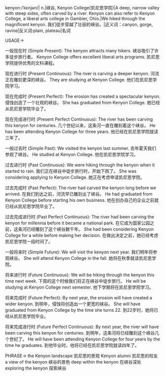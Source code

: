kenyon:/ˈkɛnjən/| n.|峡谷, Kenyon College(凯尼恩学院)|A deep, narrow valley with steep sides, often carved by a river.  Kenyon can also refer to Kenyon College, a liberal arts college in Gambier, Ohio.|We hiked through the magnificent kenyon. 我们徒步穿越了壮丽的峡谷。|近义词：canyon, gorge, ravine|反义词:plain, plateau|名词


USAGE->

一般现在时 (Simple Present):
The kenyon attracts many hikers. 峡谷吸引了许多徒步旅行者。
Kenyon College offers excellent liberal arts programs. 凯尼恩学院提供优秀的文科课程。

现在进行时 (Present Continuous):
The river is carving a deeper kenyon. 河流正在雕刻更深的峡谷。
They are studying at Kenyon College. 他们在凯尼恩学院学习。


现在完成时 (Present Perfect):
The erosion has created a spectacular kenyon. 侵蚀创造了一个壮观的峡谷。
She has graduated from Kenyon College. 她已经从凯尼恩学院毕业了。


现在完成进行时 (Present Perfect Continuous):
The river has been carving this kenyon for centuries.  几个世纪以来，这条河一直在雕刻着这个峡谷。
He has been attending Kenyon College for three years. 他已经在凯尼恩学院就读三年了。


一般过去时 (Simple Past):
We visited the kenyon last summer. 去年夏天我们参观了峡谷。
He studied at Kenyon College. 他在凯尼恩学院学习。


过去进行时 (Past Continuous):
We were hiking through the kenyon when it started to rain. 我们正在峡谷中徒步旅行时，开始下雨了。
She was considering applying to Kenyon College. 她正在考虑申请凯尼恩学院。


过去完成时 (Past Perfect):
The river had carved the kenyon long before we arrived. 在我们到达之前，河流早已雕刻出了峡谷。
He had graduated from Kenyon College before starting his own business. 他在创办自己的企业之前就已经从凯尼恩学院毕业了。


过去完成进行时 (Past Perfect Continuous):
The river had been carving the kenyon for millennia before it became a national park. 在它成为国家公园之前，这条河已经雕刻了这个峡谷数千年。
She had been considering Kenyon College for a while before making her decision. 在做出决定之前，她已经考虑凯尼恩学院一段时间了。


一般将来时 (Simple Future):
We will visit the kenyon next year. 我们明年将参观峡谷。
She will attend Kenyon College in the fall. 她将在秋季就读凯尼恩学院。


将来进行时 (Future Continuous):
We will be hiking through the kenyon this time next week. 下周的这个时候我们将正在峡谷中徒步旅行。
He will be studying at Kenyon College next semester. 他下学期将在凯尼恩学院学习。


将来完成时 (Future Perfect):
By next year, the erosion will have created a wider kenyon. 到明年，侵蚀将创造出一个更宽的峡谷。
She will have graduated from Kenyon College by the time she turns 22. 到22岁时，她将已经从凯尼恩学院毕业。


将来完成进行时 (Future Perfect Continuous):
By next year, the river will have been carving this kenyon for centuries. 到明年，这条河将已经雕刻这个峡谷几个世纪了。
He will have been attending Kenyon College for four years by the time he graduates. 到他毕业时，他将已经在凯尼恩学院就读四年了。


PHRASE->
the Kenyon landscape 凯尼恩的景观
Kenyon alumni 凯尼恩的校友
a view of the kenyon 峡谷的景色
deep within the kenyon 在峡谷深处
exploring the kenyon 探索峡谷

